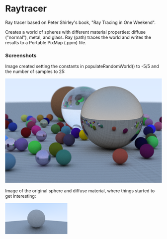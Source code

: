 # Raytracer

Ray tracer based on Peter Shirley's book, "Ray Tracing in One Weekend".

Creates a world of spheres with different material properties: diffuse ("normal"), metal, and glass. Ray (path) traces the world and writes the results to a Portable PixMap (.ppm) file.

### Screenshots

Image created setting the constants in populateRandomWorld() to -5/5 and the number of samples to 25:

![alt text](screenshots/image-xyvalues_5_samples_25.png "Ray tracer output 2")

Image of the original sphere and diffuse material, where things started to get interesting:

![alt text](screenshots/image-org_sphere.png "Ray tracer output 1")
